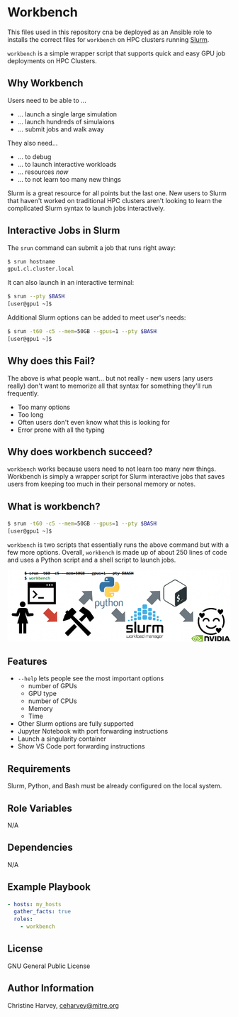Workbench
=========

This files used in this repository cna be deployed as an Ansible role to installs the correct files for `workbench` on HPC clusters running [Slurm](https://slurm.schedmd.com/overview.html).

`workbench` is a simple wrapper script that supports quick and easy GPU job deployments on HPC Clusters.

Why Workbench
-------------
Users need to be able to ...
* ... launch a single large simulation
* ... launch hundreds of simulaions
* ... submit jobs and walk away

They also need...
* ... to debug
* ... to launch interactive workloads
* ... resources *now*
* ... to not learn too many new things

Slurm is a great resource for all points but the last one.  New users to Slurm that haven't worked on traditional HPC clusters aren't looking to learn the complicated Slurm syntax to launch jobs interactively.

Interactive Jobs in Slurm
-------------------------

The `srun` command can submit a job that runs right away:
```bash
$ srun hostname
gpu1.cl.cluster.local
```

It can also launch in an interactive terminal:
```bash
$ srun --pty $BASH
[user@gpu1 ~]$
```

Additional Slurm options can be added to meet user's needs:
```bash
$ srun -t60 -c5 --mem=50GB --gpus=1 --pty $BASH
[user@gpu1 ~]$
```

Why does this Fail?
-------------------

The above is what people want... but not really - new users (any users really) don't want to memorize all that syntax for something they'll run frequently.
* Too many options
* Too long
* Often users don't even know what this is looking for
* Error prone with all the typing

Why does workbench succeed?
---------------------------

`workbench` works because users need to not learn too many new things.  Workbench is simply a wrapper script for Slurm interactive jobs that saves users from keeping too much in their personal memory or notes.

What is workbench?
------------------

```bash
$ srun -t60 -c5 --mem=50GB --gpus=1 --pty $BASH
[user@gpu1 ~]$
```

`workbench` is two scripts that essentially runs the above command but with a few more options.  Overall, `workbench` is made up of about 250 lines of code and uses a Python script and a shell script to launch jobs. 

![workbench cartoon diagram](workbench/files/workbench.png)

Features
--------
* `--help` lets people see the most important options
  * number of GPUs
  * GPU type
  * number of CPUs
  * Memory
  * Time
* Other Slurm options are fully supported
* Jupyter Notebook with port forwarding instructions
* Launch a singularity container
* Show VS Code port forwarding instructions

Requirements
------------

Slurm, Python, and Bash must be already configured on the local system.

Role Variables
--------------

N/A

Dependencies
------------

N/A

Example Playbook
----------------
```yaml
- hosts: my_hosts
  gather_facts: true
  roles:
    - workbench
```

License
-------

GNU General Public License

Author Information
------------------

Christine Harvey, ceharvey@mitre.org